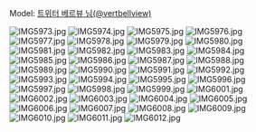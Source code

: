 ﻿---
dddd: 2024.10.15 양시숲 스즈미야 하루히
nickname: 베르뷰
sns_type: x
sns_id: vertbellview
---

<a name="vertbellview"></a>
Model: <a href="https://x.com/vertbellview" target="_blank">트위터 베르뷰 님(@vertbellview)</a>

![IMG5973.jpg](/assets/img/2024/10-15/베르뷰/IMG5973.jpg)
![IMG5974.jpg](/assets/img/2024/10-15/베르뷰/IMG5974.jpg)
![IMG5975.jpg](/assets/img/2024/10-15/베르뷰/IMG5975.jpg)
![IMG5976.jpg](/assets/img/2024/10-15/베르뷰/IMG5976.jpg)
![IMG5977.jpg](/assets/img/2024/10-15/베르뷰/IMG5977.jpg)
![IMG5978.jpg](/assets/img/2024/10-15/베르뷰/IMG5978.jpg)
![IMG5979.jpg](/assets/img/2024/10-15/베르뷰/IMG5979.jpg)
![IMG5980.jpg](/assets/img/2024/10-15/베르뷰/IMG5980.jpg)
![IMG5981.jpg](/assets/img/2024/10-15/베르뷰/IMG5981.jpg)
![IMG5982.jpg](/assets/img/2024/10-15/베르뷰/IMG5982.jpg)
![IMG5983.jpg](/assets/img/2024/10-15/베르뷰/IMG5983.jpg)
![IMG5984.jpg](/assets/img/2024/10-15/베르뷰/IMG5984.jpg)
![IMG5985.jpg](/assets/img/2024/10-15/베르뷰/IMG5985.jpg)
![IMG5986.jpg](/assets/img/2024/10-15/베르뷰/IMG5986.jpg)
![IMG5987.jpg](/assets/img/2024/10-15/베르뷰/IMG5987.jpg)
![IMG5988.jpg](/assets/img/2024/10-15/베르뷰/IMG5988.jpg)
![IMG5989.jpg](/assets/img/2024/10-15/베르뷰/IMG5989.jpg)
![IMG5990.jpg](/assets/img/2024/10-15/베르뷰/IMG5990.jpg)
![IMG5991.jpg](/assets/img/2024/10-15/베르뷰/IMG5991.jpg)
![IMG5992.jpg](/assets/img/2024/10-15/베르뷰/IMG5992.jpg)
![IMG5993.jpg](/assets/img/2024/10-15/베르뷰/IMG5993.jpg)
![IMG5994.jpg](/assets/img/2024/10-15/베르뷰/IMG5994.jpg)
![IMG5995.jpg](/assets/img/2024/10-15/베르뷰/IMG5995.jpg)
![IMG5996.jpg](/assets/img/2024/10-15/베르뷰/IMG5996.jpg)
![IMG5997.jpg](/assets/img/2024/10-15/베르뷰/IMG5997.jpg)
![IMG5998.jpg](/assets/img/2024/10-15/베르뷰/IMG5998.jpg)
![IMG5999.jpg](/assets/img/2024/10-15/베르뷰/IMG5999.jpg)
![IMG6001.jpg](/assets/img/2024/10-15/베르뷰/IMG6001.jpg)
![IMG6002.jpg](/assets/img/2024/10-15/베르뷰/IMG6002.jpg)
![IMG6003.jpg](/assets/img/2024/10-15/베르뷰/IMG6003.jpg)
![IMG6004.jpg](/assets/img/2024/10-15/베르뷰/IMG6004.jpg)
![IMG6005.jpg](/assets/img/2024/10-15/베르뷰/IMG6005.jpg)
![IMG6006.jpg](/assets/img/2024/10-15/베르뷰/IMG6006.jpg)
![IMG6007.jpg](/assets/img/2024/10-15/베르뷰/IMG6007.jpg)
![IMG6008.jpg](/assets/img/2024/10-15/베르뷰/IMG6008.jpg)
![IMG6009.jpg](/assets/img/2024/10-15/베르뷰/IMG6009.jpg)
![IMG6010.jpg](/assets/img/2024/10-15/베르뷰/IMG6010.jpg)
![IMG6011.jpg](/assets/img/2024/10-15/베르뷰/IMG6011.jpg)
![IMG6012.jpg](/assets/img/2024/10-15/베르뷰/IMG6012.jpg)